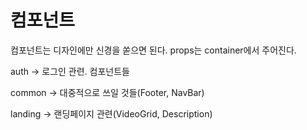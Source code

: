 # 컴포넌트

컴포넌트는 디자인에만 신경을 쏟으면 된다. props는 container에서 주어진다.

auth -> 로그인 관련. 컴포넌트들

common -> 대중적으로 쓰일 것들(Footer, NavBar)

landing -> 랜딩페이지 관련(VideoGrid, Description)

